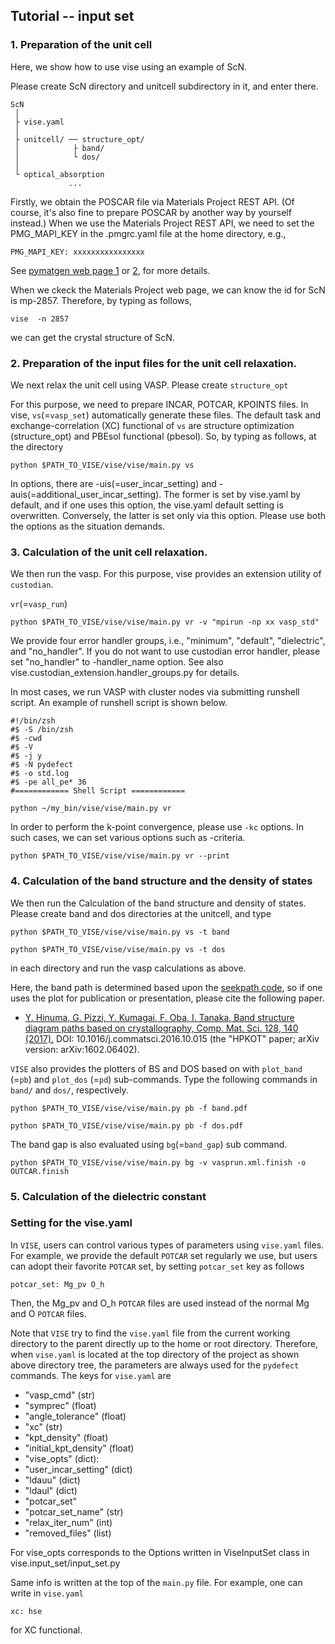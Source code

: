 Tutorial -- input set
-----------------------

### 1. Preparation of the unit cell
Here, we show how to use vise using an example of ScN.

Please create ScN directory and unitcell subdirectory in it, and enter there.
```
ScN
 │
 ├ vise.yaml
 │
 ├ unitcell/ ── structure_opt/
 │            ├ band/
 │            └ dos/
 │            
 └ optical_absorption
             ...
```

Firstly, we obtain the POSCAR file via Materials Project REST API.
(Of course, it's also fine to prepare POSCAR by another way by yourself instead.)
When we use the Materials Project REST API,
we need to set the PMG_MAPI_KEY in the .pmgrc.yaml file at the home directory, e.g.,
```
PMG_MAPI_KEY: xxxxxxxxxxxxxxxx
```
See [pymatgen web page 1](https://pymatgen.org/usage.html) or [2](https://pymatgen.org/_modules/pymatgen/io/vasp/inputs.html), for more details.

When we ckeck the Materials Project web page, we can know the id for ScN is mp-2857.
Therefore, by typing as follows,
```
vise  -n 2857 
```
we can get the crystal structure of ScN.


### 2. Preparation of the input files for the unit cell relaxation.
We next relax the unit cell using VASP.
Please create `structure_opt`

For this purpose, we need to prepare INCAR, POTCAR, KPOINTS files.
In vise, `vs`(=`vasp_set`) automatically generate these files.
The default task and exchange-correlation (XC) functional of `vs` are structure optimization (structure_opt) and PBEsol functional (pbesol).
So, by typing as follows, at the directory 
```
python $PATH_TO_VISE/vise/vise/main.py vs
```

In options, there are -uis(=user_incar_setting) and -auis(=additional_user_incar_setting).
The former is set by vise.yaml by default, and if one uses this option, the vise.yaml default setting is overwritten.
Conversely, the latter is set only via this option.
Please use both the options as the situation demands.

### 3. Calculation of the unit cell relaxation.
We then run the vasp.
For this purpose, vise provides an extension utility of `custodian`.

`vr`(=`vasp_run`)
```
python $PATH_TO_VISE/vise/vise/main.py vr -v "mpirun -np xx vasp_std"
```

We provide four error handler groups, i.e., "minimum", "default", "dielectric", and "no_handler".
If you do not want to use custodian error handler, please set "no_handler" to -handler_name option.
See also vise.custodian_extension.handler_groups.py for details.

In most cases, we run VASP with cluster nodes via submitting runshell script.
An example of runshell script is shown below.
```
#!/bin/zsh
#$ -S /bin/zsh
#$ -cwd
#$ -V
#$ -j y
#$ -N pydefect
#$ -o std.log
#$ -pe all_pe* 36
#============ Shell Script ============

python ~/my_bin/vise/vise/main.py vr
```

In order to perform the k-point convergence, please use `-kc` options.
In such cases, we can set various options such as -criteria.


```
python $PATH_TO_VISE/vise/vise/main.py vr --print
```


### 4. Calculation of the band structure and the density of states
We then run the Calculation of the band structure and density of states.
Please create band and dos directories at the unitcell, and type 
```
python $PATH_TO_VISE/vise/vise/main.py vs -t band
```
```
python $PATH_TO_VISE/vise/vise/main.py vs -t dos
```
in each directory and run the vasp calculations as above.

Here, the band path is determined based upon the [seekpath code](https://www.materialscloud.org/work/tools/seekpath), 
so if one uses the plot for publication or presentation, please cite the following paper.
- [Y. Hinuma, G. Pizzi, Y. Kumagai, F. Oba, I. Tanaka, Band structure diagram paths based on crystallography, Comp. Mat. Sci. 128, 140 (2017).](https://www.sciencedirect.com/science/article/pii/S0927025616305110?via%3Dihub) 
  DOI: 10.1016/j.commatsci.2016.10.015 (the "HPKOT" paper; arXiv version: arXiv:1602.06402).

`VISE` also provides the plotters of BS and DOS based on with `plot_band` (=`pb`) and `plot_dos` (=`pd`) sub-commands.
Type the following commands in `band/` and  `dos/`, respectively. 
```
python $PATH_TO_VISE/vise/vise/main.py pb -f band.pdf
```
```
python $PATH_TO_VISE/vise/vise/main.py pb -f dos.pdf
```

The band gap is also evaluated using `bg`(=`band_gap`) sub command.
```
python $PATH_TO_VISE/vise/vise/main.py bg -v vasprun.xml.finish -o OUTCAR.finish
```


### 5. Calculation of the dielectric constant

### Setting for the vise.yaml
In `VISE`, users can control various types of parameters using `vise.yaml` files.
For example, we provide the default `POTCAR` set regularly we use, but users can adopt their favorite `POTCAR` set,
by setting `potcar_set` key as follows
```
potcar_set: Mg_pv O_h
```
Then, the Mg_pv and O_h `POTCAR` files are used instead of the normal Mg and O `POTCAR` files.

Note that `VISE` try to find the `vise.yaml` file from the current working directory to the parent directly up to the home or root directory.
Therefore, when `vise.yaml` is located at the top directory of the project as shown above directory tree,
the parameters are always used for the `pydefect` commands.
The keys for `vise.yaml` are
- "vasp_cmd" (str)
- "symprec" (float)
- "angle_tolerance" (float)
- "xc" (str)
- "kpt_density" (float)
- "initial_kpt_density" (float)
- "vise_opts" (dict): 
- "user_incar_setting" (dict)
- "ldauu" (dict)
- "ldaul" (dict)
- "potcar_set"
- "potcar_set_name" (str)
- "relax_iter_num" (int)
- "removed_files" (list)

For vise_opts corresponds to the Options written in ViseInputSet class in vise.input_set/input_set.py

Same info is written at the top of the `main.py` file.
For example, one can write in `vise.yaml` 
```
xc: hse
```
for XC functional.


